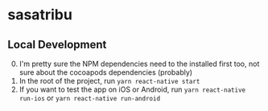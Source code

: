 # sasatribu

## Local Development

0. I'm pretty sure the NPM dependencies need to the installed first too, not sure about the cocoapods dependencies (probably)
1. In the root of the project, run `yarn react-native start`
2. If you want to test the app on iOS or Android, run `yarn react-native run-ios` or `yarn react-native run-android`
